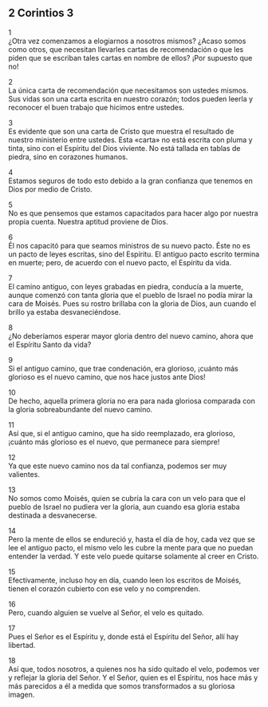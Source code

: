 ## 2 Corintios 3

1  
¿Otra vez comenzamos a elogiarnos a nosotros mismos? ¿Acaso somos como otros,
que necesitan llevarles cartas de recomendación o que les piden que se escriban
tales cartas en nombre de ellos? ¡Por supuesto que no!

2  
La única carta de recomendación que necesitamos son ustedes mismos. Sus vidas
son una carta escrita en nuestro corazón; todos pueden leerla y reconocer el
buen trabajo que hicimos entre ustedes.
  
3  
Es evidente que son una carta de Cristo que muestra el resultado de nuestro
ministerio entre ustedes. Esta «carta» no está escrita con pluma y tinta, sino
con el Espíritu del Dios viviente. No está tallada en tablas de piedra, sino en
corazones humanos.

4  
Estamos seguros de todo esto debido a la gran confianza que tenemos en Dios por
medio de Cristo.

5  
No es que pensemos que estamos capacitados para hacer algo por nuestra propia
cuenta. Nuestra aptitud proviene de Dios.

6  
Él nos capacitó para que seamos ministros de su nuevo pacto. Éste no es un
pacto de leyes escritas, sino del Espíritu. El antiguo pacto escrito termina en
muerte; pero, de acuerdo con el nuevo pacto, el Espíritu da vida.

7  
El camino antiguo, con leyes grabadas en piedra, conducía a la muerte, aunque
comenzó con tanta gloria que el pueblo de Israel no podía mirar la cara de
Moisés. Pues su rostro brillaba con la gloria de Dios, aun cuando el brillo ya
estaba desvaneciéndose.

8  
¿No deberíamos esperar mayor gloria dentro del nuevo camino, ahora que el
Espíritu Santo da vida?

9  
Si el antiguo camino, que trae condenación, era glorioso, ¡cuánto más glorioso
es el nuevo camino, que nos hace justos ante Dios!

10  
De hecho, aquella primera gloria no era para nada gloriosa comparada con la
gloria sobreabundante del nuevo camino.

11  
Así que, si el antiguo camino, que ha sido reemplazado, era glorioso, ¡cuánto
más glorioso es el nuevo, que permanece para siempre!

12  
Ya que este nuevo camino nos da tal confianza, podemos ser muy valientes.

13  
No somos como Moisés, quien se cubría la cara con un velo para que el pueblo de
Israel no pudiera ver la gloria, aun cuando esa gloria estaba destinada a
desvanecerse.
 
14  
Pero la mente de ellos se endureció y, hasta el día de hoy, cada vez que se lee
el antiguo pacto, el mismo velo les cubre la mente para que no puedan entender
la verdad. Y este velo puede quitarse solamente al creer en Cristo.

15  
Efectivamente, incluso hoy en día, cuando leen los escritos de Moisés, tienen
el corazón cubierto con ese velo y no comprenden.
 
16  
Pero, cuando alguien se vuelve al Señor, el velo es quitado.

17  
Pues el Señor es el Espíritu y, donde está el Espíritu del Señor, allí hay
libertad.

18  
Así que, todos nosotros, a quienes nos ha sido quitado el velo, podemos ver y
reflejar la gloria del Señor. Y el Señor, quien es el Espíritu, nos hace más y
más parecidos a él a medida que somos transformados a su gloriosa imagen.



